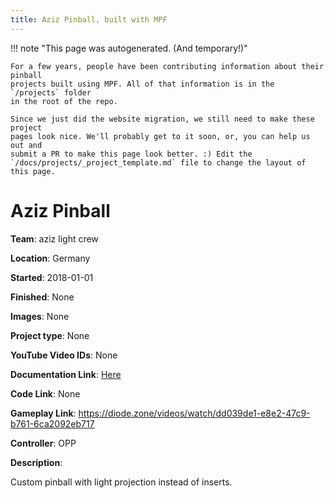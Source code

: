 ```yaml
---
title: Aziz Pinball, built with MPF
---
```


<!-- This file is used as the template for all the individual project pages. -->

!!! note "This page was autogenerated. (And temporary!)"

    For a few years, people have been contributing information about their pinball
    projects built using MPF. All of that information is in the `/projects` folder
    in the root of the repo.

    Since we just did the website migration, we still need to make these project
    pages look nice. We'll probably get to it soon, or, you can help us out and
    submit a PR to make this page look better. :) Edit the
    `/docs/projects/_project_template.md` file to change the layout of this page.

# Aziz Pinball

**Team**: aziz light crew

**Location**: Germany

**Started**: 2018-01-01

**Finished**: None

**Images**: None

**Project type**: None

**YouTube Video IDs**: None

**Documentation Link**: [Here](https://pinside.com/pinball/forum/topic/crazy-homebrew-pinball-aziz-)

**Code Link**: None

**Gameplay Link**: https://diode.zone/videos/watch/dd039de1-e8e2-47c9-b761-6ca2092eb717

**Controller**: OPP

**Description**:

Custom pinball with light projection instead of inserts.


<!-- Note, do not edit this file directly, as it will be overwritten when the list is regenerated.

To edit information about a project, edit the project's YAML file in the `/projects` folder. (Off the
root of the repo, not this folder which is `/www/projects`.)

To edit the look and feel or layout of this page, edit the `_project_template.md` file in the `/www/projects` folder. -->